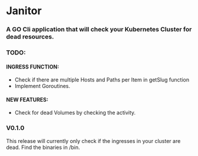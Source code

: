 # Janitor

### A GO Cli application that will check your Kubernetes Cluster for dead resources.


### TODO:
#### INGRESS FUNCTION:
- Check if there are multiple Hosts and Paths per Item in getSlug function
- Implement Goroutines.


#### NEW FEATURES:
- Check for dead Volumes by checking the activity.


### V0.1.0
This release will currently only check if the ingresses in your cluster are dead.
Find the binaries in /bin.